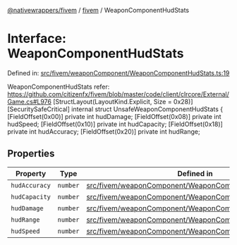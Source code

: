 [@nativewrappers/fivem](../../README.md) / [fivem](../README.md) / WeaponComponentHudStats

# Interface: WeaponComponentHudStats

Defined in: [src/fivem/weaponComponent/WeaponComponentHudStats.ts:19](https://github.com/nativewrappers/nativewrappers/blob/c639ec5cd28328d6b44c7ebf73de56bb1b4bef7d/src/fivem/weaponComponent/WeaponComponentHudStats.ts#L19)

WeaponComponentHudStats
refer: https://github.com/citizenfx/fivem/blob/master/code/client/clrcore/External/Game.cs#L976
   [StructLayout(LayoutKind.Explicit, Size = 0x28)]
   [SecuritySafeCritical]
   internal struct UnsafeWeaponComponentHudStats
   {
			[FieldOffset(0x00)] private int hudDamage;
			[FieldOffset(0x08)] private int hudSpeed;
			[FieldOffset(0x10)] private int hudCapacity;
			[FieldOffset(0x18)] private int hudAccuracy;
			[FieldOffset(0x20)] private int hudRange;

## Properties

| Property | Type | Defined in |
| ------ | ------ | ------ |
| <a id="hudaccuracy"></a> `hudAccuracy` | `number` | [src/fivem/weaponComponent/WeaponComponentHudStats.ts:23](https://github.com/nativewrappers/nativewrappers/blob/c639ec5cd28328d6b44c7ebf73de56bb1b4bef7d/src/fivem/weaponComponent/WeaponComponentHudStats.ts#L23) |
| <a id="hudcapacity"></a> `hudCapacity` | `number` | [src/fivem/weaponComponent/WeaponComponentHudStats.ts:22](https://github.com/nativewrappers/nativewrappers/blob/c639ec5cd28328d6b44c7ebf73de56bb1b4bef7d/src/fivem/weaponComponent/WeaponComponentHudStats.ts#L22) |
| <a id="huddamage"></a> `hudDamage` | `number` | [src/fivem/weaponComponent/WeaponComponentHudStats.ts:20](https://github.com/nativewrappers/nativewrappers/blob/c639ec5cd28328d6b44c7ebf73de56bb1b4bef7d/src/fivem/weaponComponent/WeaponComponentHudStats.ts#L20) |
| <a id="hudrange"></a> `hudRange` | `number` | [src/fivem/weaponComponent/WeaponComponentHudStats.ts:24](https://github.com/nativewrappers/nativewrappers/blob/c639ec5cd28328d6b44c7ebf73de56bb1b4bef7d/src/fivem/weaponComponent/WeaponComponentHudStats.ts#L24) |
| <a id="hudspeed"></a> `hudSpeed` | `number` | [src/fivem/weaponComponent/WeaponComponentHudStats.ts:21](https://github.com/nativewrappers/nativewrappers/blob/c639ec5cd28328d6b44c7ebf73de56bb1b4bef7d/src/fivem/weaponComponent/WeaponComponentHudStats.ts#L21) |
